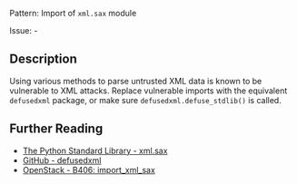 Pattern: Import of `xml.sax` module

Issue: -

## Description

Using various methods to parse untrusted XML data is known to be vulnerable to
XML attacks. Replace vulnerable imports with the equivalent `defusedxml`
package, or make sure `defusedxml.defuse_stdlib()` is called.

## Further Reading

* [The Python Standard Library - xml.sax](https://docs.python.org/2/library/xml.sax.html)
* [GitHub - defusedxml](https://github.com/tiran/defusedxml)
* [OpenStack - B406: import_xml_sax](https://docs.openstack.org/developer/bandit/api/bandit.blacklists.html#b406-import-xml-sax)
